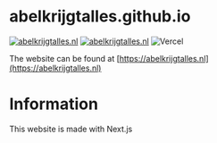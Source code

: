 # abelkrijgtalles.github.io
[![abelkrijgtalles.nl](https://img.shields.io/endpoint?url=https://dashboard.cypress.io/badge/simple/y1a465/main&style=flat&logo=cypress)](https://dashboard.cypress.io/projects/y1a465/runs)
[![abelkrijgtalles.nl](https://img.shields.io/endpoint?url=https://dashboard.cypress.io/badge/count/y1a465/main&style=flat&logo=cypress)](https://dashboard.cypress.io/projects/y1a465/runs)
![Vercel](https://therealsujitk-vercel-badge.vercel.app/?app=abelkrijgtalles)

The website can be found at [https://abelkrijgtalles.nl](https://abelkrijgtalles.nl)

# Information
This website is made with Next.js